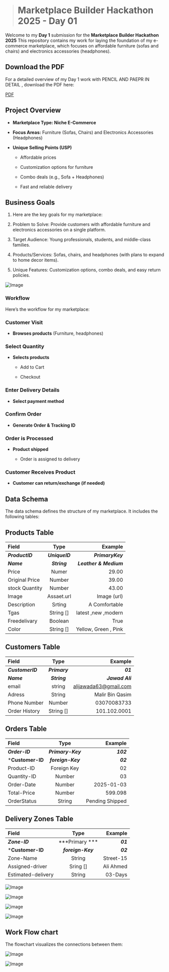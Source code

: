 ># Marketplace Builder Hackathon 2025 - Day 01 
Welcome to my **Day 1** submission for the **Marketplace Builder Hackathon 2025** This repository contains my work for laying the foundation of my e-commerce marketplace, which focuses on affordable furniture (sofas and chairs) and electronics accessories (headphones).


## Download the PDF
For a detailed overview of my Day 1 work with PENCIL AND PAEPR IN DETAIL , download the PDF here:

[PDF](k.pdf)

## Project Overview

 * **Marketplace Type: Niche E-Commerce**
 * **Focus Areas:** Furniture (Sofas, Chairs) and Electronics Accessories (Headphones)
 * **Unique Selling Points (USP)**

     - Affordable prices

    - Customization options for furniture

     -  Combo deals (e.g., Sofa + Headphones)

      - Fast and reliable delivery

## Business Goals

1.   Here are the key goals for my marketplace:

2. Problem to Solve: Provide customers with affordable furniture and electronics accessories on a single platform.

3. Target Audience: Young professionals, students, and middle-class families.

4. Products/Services: Sofas, chairs, and headphones (with plans to expand to home decor items).

5. Unique Features: Customization options, combo deals, and easy return policies.

![Image](5.jpg)




 ### Workflow

 Here’s the workflow for my marketplace:

 ### Customer Visit

 * **Browses products** (Furniture, headphones)

 ### Select Quantity

 * **Selects products**

    - Add to Cart

     - Checkout

### Enter Delivery Details

* **Select payment method** 

### Confirm Order

* **Generate Order & Tracking ID**

### Order is Processed

* **Product shipped**

   - Order is assigned to delivery

### Customer Receives Product

* **Customer can return/exchange (if needed)**



## Data Schema

The data schema defines the structure of my marketplace. It includes the following tables:


## Products Table


| **Field**  |  **Type**  |  **Example**        |
|:-----------|:------------:|------------:|
| ***ProductID*** | ***UniqueID***  | ***PrimaryKey*** |
| ***Name***      | ***String***    | ***Leather & Medium***   |
| Price     | Numer     | 29.00   |   
| Original Price | Number | 39.00   |
| stock Quantity | Number | 43.00 |
| Image          | Assaet.url  |  Image (url)  |
| Description   |  Srting  |  A Comfortable  |
| Tgas         |   String []   | latest ,new ,modern  |
| Freedelivary |  Boolean  |  True|
| Color      |   String []   | Yellow, Green , Pink |


## Customers Table


| **Field**  |  **Type**  |  **Example**        |
|:-----------|:------------:|------------:|
| ***CustomerID*** | ***Primary***  | ***01*** |
| ***Name***      | ***String***    | ***Jawad Ali***   |
| email     | string     | alijawada63@gmail.com   |   
| Adress | String | Malir Bin Qasim   |
| Phone Number | Number | 03070083733|
| Order History | String []  |  101.102.0001 |


## Orders Table

| **Field**  |  **Type**  |  **Example**        |
|:-----------|:------------:|------------:|
| ***Order-ID*** | ***Primary-Key***  | ***102*** |
| ***Customer-ID**    | ***foreign-Key***    | ***02***   |
| Product-ID     | Foreign Key   | 02  |   
| Quantity-ID | Number | 03   |
| Order-Date | Number |2025-01-03 |
| Total-Price         | Number  |  599.098 |
| OrderStatus   |  String  |  Pending Shipped  |


## Delivery Zones Table

| **Field**  |  **Type**  |  **Example**        |
|:-----------|:------------:|------------:|
| ***Zone-ID*** | ***Primary ***  | ***01*** |
| ***Customer-ID**    | ***foreign-Key***    | ***02***   |
| Zone-Name    | String  | Street-15 |   
| Assigned-driver  | Sring [] | Ali Ahmed  |
| Estimated-delivery | String | 03-Days|

![Image](2.jpg)

![Image](9.jpg)

![image](10.jpg)

![Image](6.jpg)


## Work Flow chart

The flowchart visualizes the connections between them:

![Image](8.jpg)

![Image](3.jpg)

















